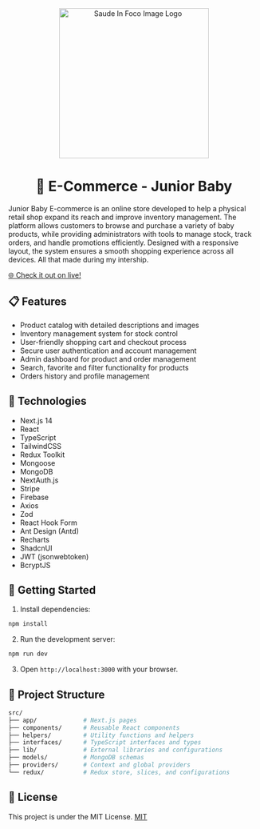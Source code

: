 <div align="center">
    <img 
        src="https://ecommerce-juniorbaby.vercel.app/_next/image?url=%2F_next%2Fstatic%2Fmedia%2Flogo.268423ea.png&w=640&q=75" 
        alt="Saude In Foco Image Logo" 
        width="300" 
        height="auto"
    />
</div>

<h1 align="center" style="font-weight: bold;">🛒 E-Commerce - Junior Baby</h1>

Junior Baby E-commerce is an online store developed to help a physical retail shop expand its reach and improve inventory management. The platform allows customers to browse and purchase a variety of baby products, while providing administrators with tools to manage stock, track orders, and handle promotions efficiently. Designed with a responsive layout, the system ensures a smooth shopping experience across all devices. All that made during my intership.

[🌐 Check it out on live!](https://ecommerce-juniorbaby.vercel.app/)

## 📋 Features 
- Product catalog with detailed descriptions and images  
- Inventory management system for stock control  
- User-friendly shopping cart and checkout process  
- Secure user authentication and account management  
- Admin dashboard for product and order management  
- Search, favorite and filter functionality for products  
- Orders history and profile management

## 🔧 Technologies
- Next.js 14
- React
- TypeScript
- TailwindCSS
- Redux Toolkit
- Mongoose
- MongoDB
- NextAuth.js
- Stripe
- Firebase
- Axios
- Zod
- React Hook Form
- Ant Design (Antd)
- Recharts
- ShadcnUI
- JWT (jsonwebtoken)
- BcryptJS

## 🚀 Getting Started
1. Install dependencies:
```bash
npm install
```

2. Run the development server:
```bash
npm run dev
```

3. Open `http://localhost:3000` with your browser.

## 📁 Project Structure
```bash
src/
├── app/             # Next.js pages
├── components/      # Reusable React components
├── helpers/         # Utility functions and helpers
├── interfaces/      # TypeScript interfaces and types
├── lib/             # External libraries and configurations
├── models/          # MongoDB schemas
├── providers/       # Context and global providers
└── redux/           # Redux store, slices, and configurations
```

## 📝 License
This project is under the MIT License.
[MIT](https://github.com/ederbiason/ecommerce-juniorbaby/blob/main/LICENSE)